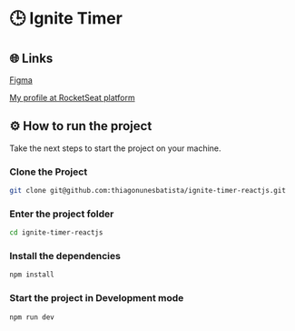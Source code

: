 # 🕒 Ignite Timer


## 🌐 Links

[Figma](https://www.figma.com/community/file/1127351821076435124)

[My profile at RocketSeat platform](https://app.rocketseat.com.br/me/thiagonunesbatista)

## ⚙️ How to run the project

Take the next steps to start the project on your machine.

### Clone the Project
```bash
git clone git@github.com:thiagonunesbatista/ignite-timer-reactjs.git
```

### Enter the project folder
```bash
cd ignite-timer-reactjs
```

### Install the dependencies
```bash
npm install
```

### Start the project in Development mode
```bash
npm run dev
```
